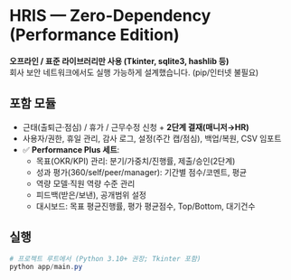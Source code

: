 # HRIS — Zero-Dependency (Performance Edition)

**오프라인 / 표준 라이브러리만 사용 (Tkinter, sqlite3, hashlib 등)**  
회사 보안 네트워크에서도 실행 가능하게 설계했습니다. (pip/인터넷 불필요)

## 포함 모듈
- 근태(출퇴근·점심) / 휴가 / 근무수정 신청 + **2단계 결재(매니저→HR)**
- 사용자/권한, 휴일 관리, 감사 로그, 설정(주간 캡/점심), 백업/복원, CSV 임포트
- ✅ **Performance Plus 세트**:
  - 목표(OKR/KPI) 관리: 분기/가중치/진행률, 제출/승인(2단계)
  - 성과 평가(360/self/peer/manager): 기간별 점수/코멘트, 평균
  - 역량 모델·직원 역량 수준 관리
  - 피드백(받은/보낸), 공개범위 설정
  - 대시보드: 목표 평균진행률, 평가 평균점수, Top/Bottom, 대기건수

## 실행
```powershell
# 프로젝트 루트에서 (Python 3.10+ 권장; Tkinter 포함)
python app/main.py
